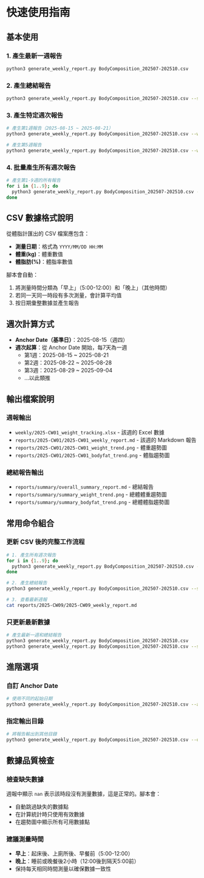 # 快速使用指南

## 基本使用

### 1. 產生最新一週報告
```bash
python3 generate_weekly_report.py BodyComposition_202507-202510.csv
```

### 2. 產生總結報告
```bash
python3 generate_weekly_report.py BodyComposition_202507-202510.csv --summary
```

### 3. 產生特定週次報告
```bash
# 產生第1週報告（2025-08-15 ~ 2025-08-21）
python3 generate_weekly_report.py BodyComposition_202507-202510.csv --week-index 1

# 產生第5週報告
python3 generate_weekly_report.py BodyComposition_202507-202510.csv --week-index 5
```

### 4. 批量產生所有週次報告
```bash
# 產生第1-9週的所有報告
for i in {1..9}; do
  python3 generate_weekly_report.py BodyComposition_202507-202510.csv --week-index $i
done
```

## CSV 數據格式說明

從體脂計匯出的 CSV 檔案應包含：
- **測量日期**：格式為 `YYYY/MM/DD HH:MM`
- **體重(kg)**：體重數值
- **體脂肪(%)**：體脂率數值

腳本會自動：
1. 將測量時間分類為「早上」（5:00-12:00）和「晚上」（其他時間）
2. 若同一天同一時段有多次測量，會計算平均值
3. 按日期彙整數據並產生報告

## 週次計算方式

- **Anchor Date（基準日）**：2025-08-15（週四）
- **週次起算**：從 Anchor Date 開始，每7天為一週
  - 第1週：2025-08-15 ~ 2025-08-21
  - 第2週：2025-08-22 ~ 2025-08-28
  - 第3週：2025-08-29 ~ 2025-09-04
  - ...以此類推

## 輸出檔案說明

### 週報輸出
- `weekly/2025-CW01_weight_tracking.xlsx` - 該週的 Excel 數據
- `reports/2025-CW01/2025-CW01_weekly_report.md` - 該週的 Markdown 報告
- `reports/2025-CW01/2025-CW01_weight_trend.png` - 體重趨勢圖
- `reports/2025-CW01/2025-CW01_bodyfat_trend.png` - 體脂趨勢圖

### 總結報告輸出
- `reports/summary/overall_summary_report.md` - 總結報告
- `reports/summary/summary_weight_trend.png` - 總體體重趨勢圖
- `reports/summary/summary_bodyfat_trend.png` - 總體體脂趨勢圖

## 常用命令組合

### 更新 CSV 後的完整工作流程
```bash
# 1. 產生所有週次報告
for i in {1..9}; do
  python3 generate_weekly_report.py BodyComposition_202507-202510.csv --week-index $i
done

# 2. 產生總結報告
python3 generate_weekly_report.py BodyComposition_202507-202510.csv --summary

# 3. 查看最新週報
cat reports/2025-CW09/2025-CW09_weekly_report.md
```

### 只更新最新數據
```bash
# 產生最新一週和總結報告
python3 generate_weekly_report.py BodyComposition_202507-202510.csv
python3 generate_weekly_report.py BodyComposition_202507-202510.csv --summary
```

## 進階選項

### 自訂 Anchor Date
```bash
# 使用不同的起始日期
python3 generate_weekly_report.py BodyComposition_202507-202510.csv --anchor-date 2025-09-01
```

### 指定輸出目錄
```bash
# 將報告輸出到其他目錄
python3 generate_weekly_report.py BodyComposition_202507-202510.csv --out-root /path/to/output
```

## 數據品質檢查

### 檢查缺失數據
週報中顯示 `nan` 表示該時段沒有測量數據，這是正常的。腳本會：
- 自動跳過缺失的數據點
- 在計算統計時只使用有效數據
- 在趨勢圖中顯示所有可用數據點

### 建議測量時間
- **早上**：起床後、上廁所後、早餐前（5:00-12:00）
- **晚上**：睡前或晚餐後2小時（12:00後到隔天5:00前）
- 保持每天相同時間測量以確保數據一致性
